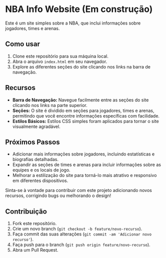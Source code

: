 # NBA Info Website (Em construção)

Este é um site simples sobre a NBA, que inclui informações sobre jogadores, times e arenas.

## Como usar

1. Clone este repositório para sua máquina local.
2. Abra o arquivo `index.html` em seu navegador.
3. Explore as diferentes seções do site clicando nos links na barra de navegação.

## Recursos

- **Barra de Navegação:** Navegue facilmente entre as seções do site clicando nos links na parte superior.
- **Seções:** O site é dividido em seções para jogadores, times e arenas, permitindo que você encontre informações específicas com facilidade.
- **Estilos Básicos:** Estilos CSS simples foram aplicados para tornar o site visualmente agradável.

## Próximos Passos

- Adicionar mais informações sobre jogadores, incluindo estatísticas e biografias detalhadas.
- Expandir as seções de times e arenas para incluir informações sobre as equipes e os locais de jogo.
- Melhorar a estilização do site para torná-lo mais atrativo e responsivo em diferentes dispositivos.

Sinta-se à vontade para contribuir com este projeto adicionando novos recursos, corrigindo bugs ou melhorando o design!

## Contribuição

1. Fork este repositório.
2. Crie um novo branch (`git checkout -b feature/novo-recurso`).
3. Faça commit das suas alterações (`git commit -am 'Adicionar novo recurso'`).
4. Faça push para o branch (`git push origin feature/novo-recurso`).
5. Abra um Pull Request.
